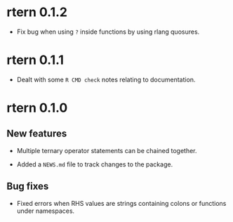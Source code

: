 # rtern 0.1.2

- Fix bug when using `?` inside functions by using rlang quosures.

# rtern 0.1.1

- Dealt with some `R CMD check` notes relating to documentation.

# rtern 0.1.0

## New features

- Multiple ternary operator statements can be chained together.

- Added a `NEWS.md` file to track changes to the package.

## Bug fixes

- Fixed errors when RHS values are strings containing colons or functions under
  namespaces.

